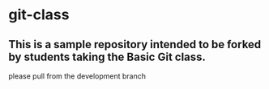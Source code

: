 # git-class
This is a sample repository intended to be forked by students taking the Basic Git class.
---
please pull from the development branch
